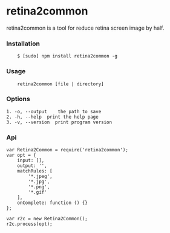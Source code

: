 retina2common
===============
retina2common is a tool for reduce retina screen image by half.

### Installation

```
    $ [sudo] npm install retina2common -g
```
### Usage
```
    retina2common [file | directory]
```

### Options

    1. -o, --output    the path to save
    2. -h, --help  print the help page
    3. -v, --version  print program version

### Api

```
var Retina2Common = require('retina2common');
var opt = {
    input: [],
    output: '',
    matchRules: [
        '*.jpeg',
        '*.jpg',
        '*.png',
        '*.gif'
    ],
    onComplete: function () {}
};

var r2c = new Retina2Common();
r2c.process(opt);
```

